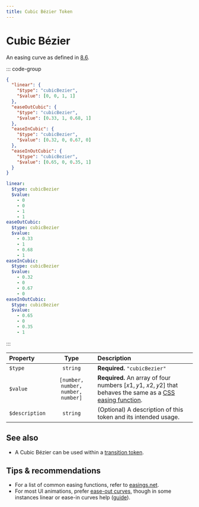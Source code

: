```yaml
---
title: Cubic Bézier Token
---
```


# Cubic Bézier

An easing curve as defined in [8.6](https://design-tokens.github.io/community-group/format/#cubic-bezier).

::: code-group

```json [JSON]
{
  "linear": {
    "$type": "cubicBezier",
    "$value": [0, 0, 1, 1]
  },
  "easeOutCubic": {
    "$type": "cubicBezier",
    "$value": [0.33, 1, 0.68, 1]
  },
  "easeInCubic": {
    "$type": "cubicBezier",
    "$value": [0.32, 0, 0.67, 0]
  },
  "easeInOutCubic": {
    "$type": "cubicBezier",
    "$value": [0.65, 0, 0.35, 1]
  }
}
```

```yaml [YAML]
linear:
  $type: cubicBezier
  $value:
    - 0
    - 0
    - 1
    - 1
easeOutCubic:
  $type: cubicBezier
  $value:
    - 0.33
    - 1
    - 0.68
    - 1
easeInCubic:
  $type: cubicBezier
  $value:
    - 0.32
    - 0
    - 0.67
    - 0
easeInOutCubic:
  $type: cubicBezier
  $value:
    - 0.65
    - 0
    - 0.35
    - 1
```

:::

| Property       |                Type                | Description                                                                                                                                                                 |
| :------------- | :--------------------------------: | :-------------------------------------------------------------------------------------------------------------------------------------------------------------------------- |
| `$type`        |              `string`              | **Required.** `"cubicBezier"`                                                                                                                                               |
| `$value`       | `[number, number, number, number]` | **Required.** An array of four numbers [𝑥1, 𝑦1, 𝑥2, 𝑦2] that behaves the same as a [CSS easing function](https://developer.mozilla.org/en-US/docs/Web/CSS/easing-function). |
| `$description` |              `string`              | (Optional) A description of this token and its intended usage.                                                                                                              |

## See also

- A Cubic Bézier can be used within a [transition token](/tokens/transition).

## Tips & recommendations

- For a list of common easing functions, refer to [easings.net](https://easings.net/).
- For most UI animations, prefer [ease-out curves](https://pow.rs/blog/animation-easings/), though in some instances linear or ease-in curves help ([guide](https://pow.rs/blog/animation-easings/)).
